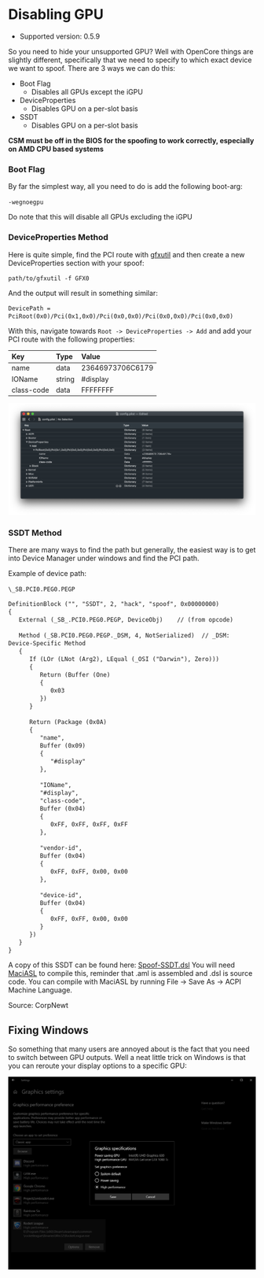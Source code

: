 # Disabling GPU

* Supported version: 0.5.9

<extoc></extoc>

So you need to hide your unsupported GPU? Well with OpenCore things are slightly different, specifically that we need to specify to which exact device we want to spoof. There are 3 ways we can do this:

* Boot Flag
  * Disables all GPUs except the iGPU
* DeviceProperties
  * Disables GPU on a per-slot basis
* SSDT
  * Disables GPU on a per-slot basis

**CSM must be off in the BIOS for the spoofing to work correctly, especially on AMD CPU based systems**

### Boot Flag

By far the simplest way, all you need to do is add the following boot-arg:

`-wegnoegpu`

Do note that this will disable all GPUs excluding the iGPU

### DeviceProperties Method

Here is quite simple, find the PCI route with [gfxutil](https://github.com/acidanthera/gfxutil/releases) and then create a new DeviceProperties section with your spoof:

```text
path/to/gfxutil -f GFX0
```

And the output will result in something similar:

```text
DevicePath = PciRoot(0x0)/Pci(0x1,0x0)/Pci(0x0,0x0)/Pci(0x0,0x0)/Pci(0x0,0x0)
```

With this, navigate towards `Root -> DeviceProperties -> Add` and add your PCI route with the following properties:

| Key | Type | Value |
| :--- | :--- | :--- |
| name | data | 23646973706C6179 |
| IOName | string | \#display |
| class-code | data | FFFFFFFF |

![](/images/extras/spoof-md/config-gpu.png)

### SSDT Method

There are many ways to find the path but generally, the easiest way is to get into Device Manager under windows and find the PCI path.

Example of device path:

`\_SB.PCI0.PEG0.PEGP`

    DefinitionBlock ("", "SSDT", 2, "hack", "spoof", 0x00000000)
    {
       External (_SB_.PCI0.PEG0.PEGP, DeviceObj)    // (from opcode)
    
       Method (_SB.PCI0.PEG0.PEGP._DSM, 4, NotSerialized)  // _DSM: Device-Specific Method
       {
          If (LOr (LNot (Arg2), LEqual (_OSI ("Darwin"), Zero)))
          {
             Return (Buffer (One)
             {
                0x03                                           
             })
          }
    
          Return (Package (0x0A)
          {
             "name", 
             Buffer (0x09)
             {
                "#display"
             }, 
    
             "IOName", 
             "#display", 
             "class-code", 
             Buffer (0x04)
             {
                0xFF, 0xFF, 0xFF, 0xFF                         
             }, 

             "vendor-id", 
             Buffer (0x04)
             {
                0xFF, 0xFF, 0x00, 0x00                         
             }, 
    
             "device-id", 
             Buffer (0x04)
             {
                0xFF, 0xFF, 0x00, 0x00                         
             }
          })
       }
    }

A copy of this SSDT can be found here: [Spoof-SSDT.dsl](https://github.com/dortania/OpenCore-Desktop-Guide/blob/master/extra-files/Spoof-SSDT.dsl) You will need [MaciASL](https://github.com/acidanthera/MaciASL/releases) to compile this, reminder that .aml is assembled and .dsl is source code. You can compile with MaciASL by running File -> Save As -> ACPI Machine Language.

Source: CorpNewt

## Fixing Windows

So something that many users are annoyed about is the fact that you need to switch between GPU outputs. Well a neat little trick on Windows is that you can reroute your display options to a specific GPU:

![Credit to CorpNewt for image](/images/extras/spoof-md/corp-windows.png)
